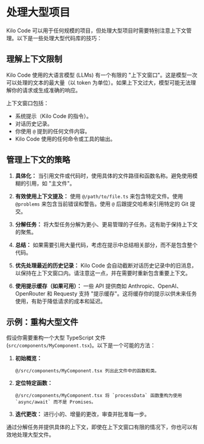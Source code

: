 # 处理大型项目

Kilo Code 可以用于任何规模的项目，但处理大型项目时需要特别注意上下文管理。以下是一些处理大型代码库的技巧：

## 理解上下文限制

Kilo Code 使用的大语言模型 (LLMs) 有一个有限的 "上下文窗口"。这是模型一次可以处理的文本的最大量（以 token 为单位）。如果上下文过大，模型可能无法理解你的请求或生成准确的响应。

上下文窗口包括：

*   系统提示（Kilo Code 的指令）。
*   对话历史记录。
*   你使用 `@` 提到的任何文件内容。
*   Kilo Code 使用的任何命令或工具的输出。

## 管理上下文的策略

1.  **具体化：** 当引用文件或代码时，使用具体的文件路径和函数名称。避免使用模糊的引用，如 "主文件"。

2.  **有效使用上下文提及：** 使用 `@/path/to/file.ts` 来包含特定文件。使用 `@problems` 来包含当前错误和警告。使用 `@` 后跟提交哈希来引用特定的 Git 提交。

3.  **分解任务：** 将大型任务分解为更小、更易管理的子任务。这有助于保持上下文的聚焦。

4.  **总结：** 如果需要引用大量代码，考虑在提示中总结相关部分，而不是包含整个代码。

5.  **优先处理最近的历史记录：** Kilo Code 会自动截断对话历史记录中的旧消息，以保持在上下文窗口内。请注意这一点，并在需要时重新包含重要上下文。

6.  **使用提示缓存（如果可用）：** 一些 API 提供商如 Anthropic、OpenAI、OpenRouter 和 Requesty 支持 "提示缓存"。这将缓存你的提示以供未来任务使用，有助于降低请求的成本和延迟。

## 示例：重构大型文件

假设你需要重构一个大型 TypeScript 文件 (`src/components/MyComponent.tsx`)。以下是一个可能的方法：

1.  **初始概览：**
    ```
    @/src/components/MyComponent.tsx 列出此文件中的函数和类。
    ```

2.  **定位特定函数：**
    ```
    @/src/components/MyComponent.tsx 将 `processData` 函数重构为使用 `async/await` 而不是 Promises。
    ```

3.  **迭代更改：** 进行小的、增量的更改，审查并批准每一步。

通过分解任务并提供具体的上下文，即使在上下文窗口有限的情况下，你也可以有效地处理大型文件。